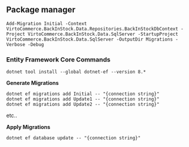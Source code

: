 ## Package manager
```
Add-Migration Initial -Context VirtoCommerce.BackInStock.Data.Repositories.BackInStockDbContext -Project VirtoCommerce.BackInStock.Data.SqlServer -StartupProject VirtoCommerce.BackInStock.Data.SqlServer -OutputDir Migrations -Verbose -Debug
```

### Entity Framework Core Commands
```
dotnet tool install --global dotnet-ef --version 8.*
```

**Generate Migrations**
```
dotnet ef migrations add Initial -- "{connection string}"
dotnet ef migrations add Update1 -- "{connection string}"
dotnet ef migrations add Update2 -- "{connection string}"
```
etc..

**Apply Migrations**
```
dotnet ef database update -- "{connection string}"
```
